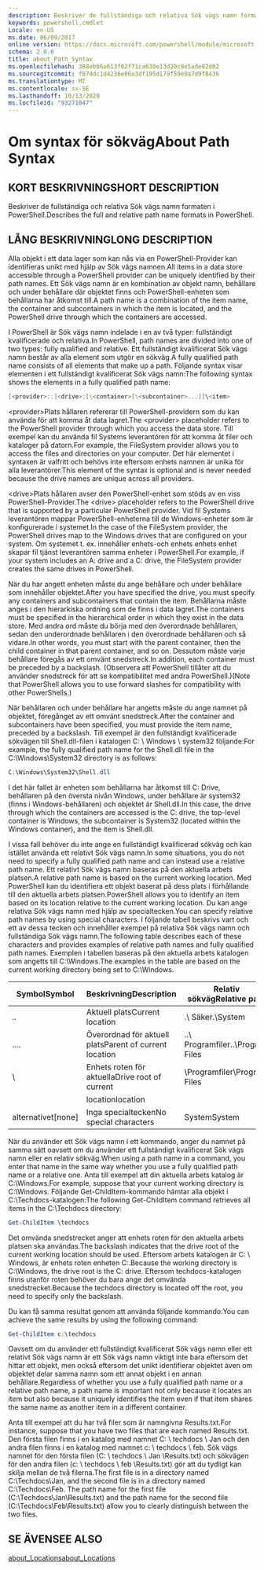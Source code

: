 ```yaml
---
description: Beskriver de fullständiga och relativa Sök vägs namn formaten i PowerShell.
keywords: powershell,cmdlet
Locale: en-US
ms.date: 06/09/2017
online version: https://docs.microsoft.com/powershell/module/microsoft.powershell.core/about/about_path_syntax?view=powershell-7.1&WT.mc_id=ps-gethelp
schema: 2.0.0
title: about_Path_Syntax
ms.openlocfilehash: 388ebb6a613f02f71ca630e13d20c9e5ade82d02
ms.sourcegitcommit: f874dc1d4236e06a3df195d179f59e0a7d9f8436
ms.translationtype: MT
ms.contentlocale: sv-SE
ms.lasthandoff: 10/13/2020
ms.locfileid: "93271047"
---
```

# <a name="about-path-syntax"></a><span data-ttu-id="01b42-104">Om syntax för sökväg</span><span class="sxs-lookup"><span data-stu-id="01b42-104">About Path Syntax</span></span>

## <a name="short-description"></a><span data-ttu-id="01b42-105">KORT BESKRIVNING</span><span class="sxs-lookup"><span data-stu-id="01b42-105">SHORT DESCRIPTION</span></span>
<span data-ttu-id="01b42-106">Beskriver de fullständiga och relativa Sök vägs namn formaten i PowerShell.</span><span class="sxs-lookup"><span data-stu-id="01b42-106">Describes the full and relative path name formats in  PowerShell.</span></span>

## <a name="long-description"></a><span data-ttu-id="01b42-107">LÅNG BESKRIVNING</span><span class="sxs-lookup"><span data-stu-id="01b42-107">LONG DESCRIPTION</span></span>

<span data-ttu-id="01b42-108">Alla objekt i ett data lager som kan nås via en PowerShell-Provider kan identifieras unikt med hjälp av Sök vägs namnen.</span><span class="sxs-lookup"><span data-stu-id="01b42-108">All items in a data store accessible through a PowerShell provider can be uniquely identified by their path names.</span></span> <span data-ttu-id="01b42-109">Ett Sök vägs namn är en kombination av objekt namn, behållare och under behållare där objektet finns och PowerShell-enheten som behållarna har åtkomst till.</span><span class="sxs-lookup"><span data-stu-id="01b42-109">A path name is a combination of the item name, the container and subcontainers in which the item is located, and the PowerShell drive through which the containers are accessed.</span></span>

<span data-ttu-id="01b42-110">I PowerShell är Sök vägs namn indelade i en av två typer: fullständigt kvalificerade och relativa.</span><span class="sxs-lookup"><span data-stu-id="01b42-110">In PowerShell, path names are divided into one of two types: fully qualified and relative.</span></span> <span data-ttu-id="01b42-111">Ett fullständigt kvalificerat Sök vägs namn består av alla element som utgör en sökväg.</span><span class="sxs-lookup"><span data-stu-id="01b42-111">A fully qualified path name consists of all elements that make up a path.</span></span> <span data-ttu-id="01b42-112">Följande syntax visar elementen i ett fullständigt kvalificerat Sök vägs namn:</span><span class="sxs-lookup"><span data-stu-id="01b42-112">The following syntax shows the elements in a fully qualified path name:</span></span>

```powershell
[<provider>::]<drive>:[\<container>[\<subcontainer>...]]\<item>
```

<span data-ttu-id="01b42-113">\<provider\>Plats hållaren refererar till PowerShell-providern som du kan använda för att komma åt data lagret.</span><span class="sxs-lookup"><span data-stu-id="01b42-113">The \<provider\> placeholder refers to the PowerShell provider through which you access the data store.</span></span> <span data-ttu-id="01b42-114">Till exempel kan du använda fil Systems leverantören för att komma åt filer och kataloger på datorn.</span><span class="sxs-lookup"><span data-stu-id="01b42-114">For example, the FileSystem provider allows you to access the files and directories on your computer.</span></span> <span data-ttu-id="01b42-115">Det här elementet i syntaxen är valfritt och behövs inte eftersom enhets namnen är unika för alla leverantörer.</span><span class="sxs-lookup"><span data-stu-id="01b42-115">This element of the syntax is optional and is never needed because the drive names are unique across all providers.</span></span>

<span data-ttu-id="01b42-116">\<drive\>Plats hållaren avser den PowerShell-enhet som stöds av en viss PowerShell-Provider.</span><span class="sxs-lookup"><span data-stu-id="01b42-116">The \<drive\> placeholder refers to the PowerShell drive that is supported by a particular PowerShell provider.</span></span> <span data-ttu-id="01b42-117">Vid fil Systems leverantören mappar PowerShell-enheterna till de Windows-enheter som är konfigurerade i systemet.</span><span class="sxs-lookup"><span data-stu-id="01b42-117">In the case of the FileSystem provider, the PowerShell drives map to the Windows drives that are configured on your system.</span></span> <span data-ttu-id="01b42-118">Om systemet t. ex. innehåller enhets-och enhets enhets enhet skapar fil tjänst leverantören samma enheter i PowerShell.</span><span class="sxs-lookup"><span data-stu-id="01b42-118">For example, if your system includes an A: drive and a C: drive, the FileSystem provider creates the same drives in PowerShell.</span></span>

<span data-ttu-id="01b42-119">När du har angett enheten måste du ange behållare och under behållare som innehåller objektet.</span><span class="sxs-lookup"><span data-stu-id="01b42-119">After you have specified the drive, you must specify any containers and subcontainers that contain the item.</span></span> <span data-ttu-id="01b42-120">Behållarna måste anges i den hierarkiska ordning som de finns i data lagret.</span><span class="sxs-lookup"><span data-stu-id="01b42-120">The containers must be specified in the hierarchical order in which they exist in the data store.</span></span> <span data-ttu-id="01b42-121">Med andra ord måste du börja med den överordnade behållaren, sedan den underordnade behållaren i den överordnade behållaren och så vidare.</span><span class="sxs-lookup"><span data-stu-id="01b42-121">In other words, you must start with the parent container, then the child container in that parent container, and so on.</span></span> <span data-ttu-id="01b42-122">Dessutom måste varje behållare föregås av ett omvänt snedstreck.</span><span class="sxs-lookup"><span data-stu-id="01b42-122">In addition, each container must be preceded by a backslash.</span></span> <span data-ttu-id="01b42-123">(Observera att PowerShell tillåter att du använder snedstreck för att se kompatibilitet med andra PowerShell.)</span><span class="sxs-lookup"><span data-stu-id="01b42-123">(Note that PowerShell allows you to use forward slashes for compatibility with other PowerShells.)</span></span>

<span data-ttu-id="01b42-124">När behållaren och under behållare har angetts måste du ange namnet på objektet, föregånget av ett omvänt snedstreck.</span><span class="sxs-lookup"><span data-stu-id="01b42-124">After the container and subcontainers have been specified, you must provide the item name, preceded by a backslash.</span></span> <span data-ttu-id="01b42-125">Till exempel är den fullständigt kvalificerade sökvägen till Shell.dll-filen i katalogen C: \\ Windows \\ system32 följande:</span><span class="sxs-lookup"><span data-stu-id="01b42-125">For example, the fully qualified path name for the Shell.dll file in the C:\\Windows\\System32 directory is as follows:</span></span>

```powershell
C:\Windows\System32\Shell.dll
```

<span data-ttu-id="01b42-126">I det här fallet är enheten som behållarna har åtkomst till C: Drive, behållaren på den översta nivån Windows, under behållare är system32 (finns i Windows-behållaren) och objektet är Shell.dll.</span><span class="sxs-lookup"><span data-stu-id="01b42-126">In this case, the drive through which the containers are accessed is the C: drive, the top-level container is Windows, the subcontainer is System32 (located within the Windows container), and the item is Shell.dll.</span></span>

<span data-ttu-id="01b42-127">I vissa fall behöver du inte ange en fullständigt kvalificerad sökväg och kan istället använda ett relativt Sök vägs namn.</span><span class="sxs-lookup"><span data-stu-id="01b42-127">In some situations, you do not need to specify a fully qualified path name and can instead use a relative path name.</span></span> <span data-ttu-id="01b42-128">Ett relativt Sök vägs namn baseras på den aktuella arbets platsen.</span><span class="sxs-lookup"><span data-stu-id="01b42-128">A relative path name is based on the current working location.</span></span> <span data-ttu-id="01b42-129">Med PowerShell kan du identifiera ett objekt baserat på dess plats i förhållande till den aktuella arbets platsen.</span><span class="sxs-lookup"><span data-stu-id="01b42-129">PowerShell allows you to identify an item based on its location relative to the current working location.</span></span> <span data-ttu-id="01b42-130">Du kan ange relativa Sök vägs namn med hjälp av specialtecken.</span><span class="sxs-lookup"><span data-stu-id="01b42-130">You can specify relative path names by using special characters.</span></span> <span data-ttu-id="01b42-131">I följande tabell beskrivs vart och ett av dessa tecken och innehåller exempel på relativa Sök vägs namn och fullständiga Sök vägs namn.</span><span class="sxs-lookup"><span data-stu-id="01b42-131">The following table describes each of these characters and provides examples of relative path names and fully qualified path names.</span></span> <span data-ttu-id="01b42-132">Exemplen i tabellen baseras på den aktuella arbets katalogen som angetts till C:\Windows.</span><span class="sxs-lookup"><span data-stu-id="01b42-132">The examples in the table are based on the current working directory being set to C:\Windows.</span></span>

|<span data-ttu-id="01b42-133">Symbol</span><span class="sxs-lookup"><span data-stu-id="01b42-133">Symbol</span></span>|<span data-ttu-id="01b42-134">Beskrivning</span><span class="sxs-lookup"><span data-stu-id="01b42-134">Description</span></span>               |<span data-ttu-id="01b42-135">Relativ sökväg</span><span class="sxs-lookup"><span data-stu-id="01b42-135">Relative path</span></span>    |<span data-ttu-id="01b42-136">Fullständig sökväg</span><span class="sxs-lookup"><span data-stu-id="01b42-136">Full path</span></span>          |
|------|--------------------------|-----------------|-------------------|
|<span data-ttu-id="01b42-137">.</span><span class="sxs-lookup"><span data-stu-id="01b42-137">.</span></span>     |<span data-ttu-id="01b42-138">Aktuell plats</span><span class="sxs-lookup"><span data-stu-id="01b42-138">Current location</span></span>          |<span data-ttu-id="01b42-139">.\\ Säker</span><span class="sxs-lookup"><span data-stu-id="01b42-139">.\\System</span></span>        |<span data-ttu-id="01b42-140">c: \\ Windows- \\ system</span><span class="sxs-lookup"><span data-stu-id="01b42-140">c:\\Windows\\System</span></span>|
|<span data-ttu-id="01b42-141">..</span><span class="sxs-lookup"><span data-stu-id="01b42-141">..</span></span>    |<span data-ttu-id="01b42-142">Överordnad för aktuell plats</span><span class="sxs-lookup"><span data-stu-id="01b42-142">Parent of current location</span></span>|<span data-ttu-id="01b42-143">..\\ Programfiler</span><span class="sxs-lookup"><span data-stu-id="01b42-143">..\\Program Files</span></span>|<span data-ttu-id="01b42-144">c: \\ Program Files</span><span class="sxs-lookup"><span data-stu-id="01b42-144">c:\\Program Files</span></span>  |
|\     |<span data-ttu-id="01b42-145">Enhets roten för aktuella</span><span class="sxs-lookup"><span data-stu-id="01b42-145">Drive root of current</span></span>     |<span data-ttu-id="01b42-146">\\Programfiler</span><span class="sxs-lookup"><span data-stu-id="01b42-146">\\Program Files</span></span>  |<span data-ttu-id="01b42-147">c: \\ Program Files</span><span class="sxs-lookup"><span data-stu-id="01b42-147">c:\\Program Files</span></span>  |
|      |<span data-ttu-id="01b42-148">location</span><span class="sxs-lookup"><span data-stu-id="01b42-148">location</span></span>                  |                 |                   |
|<span data-ttu-id="01b42-149">alternativet</span><span class="sxs-lookup"><span data-stu-id="01b42-149">[none]</span></span>|<span data-ttu-id="01b42-150">Inga specialtecken</span><span class="sxs-lookup"><span data-stu-id="01b42-150">No special characters</span></span>     |<span data-ttu-id="01b42-151">System</span><span class="sxs-lookup"><span data-stu-id="01b42-151">System</span></span>           |<span data-ttu-id="01b42-152">c: \\ Windows- \\ system</span><span class="sxs-lookup"><span data-stu-id="01b42-152">c:\\Windows\\System</span></span>|

<span data-ttu-id="01b42-153">När du använder ett Sök vägs namn i ett kommando, anger du namnet på samma sätt oavsett om du använder ett fullständigt kvalificerat Sök vägs namn eller en relativ sökväg.</span><span class="sxs-lookup"><span data-stu-id="01b42-153">When using a path name in a command, you enter that name in the same way whether you use a fully qualified path name or a relative one.</span></span> <span data-ttu-id="01b42-154">Anta till exempel att din aktuella arbets katalog är C:\Windows.</span><span class="sxs-lookup"><span data-stu-id="01b42-154">For example, suppose that your current working directory is C:\Windows.</span></span> <span data-ttu-id="01b42-155">Följande Get-ChildItem-kommando hämtar alla objekt i C:\Techdocs-katalogen:</span><span class="sxs-lookup"><span data-stu-id="01b42-155">The following Get-ChildItem command retrieves all items in the C:\Techdocs directory:</span></span>

```powershell
Get-ChildItem \techdocs
```

<span data-ttu-id="01b42-156">Det omvända snedstrecket anger att enhets roten för den aktuella arbets platsen ska användas.</span><span class="sxs-lookup"><span data-stu-id="01b42-156">The backslash indicates that the drive root of the current working location should be used.</span></span> <span data-ttu-id="01b42-157">Eftersom arbets katalogen är C: \\ Windows, är enhets roten enheten C:.</span><span class="sxs-lookup"><span data-stu-id="01b42-157">Because the working directory is C:\\Windows, the drive root is the C: drive.</span></span> <span data-ttu-id="01b42-158">Eftersom techdocs-katalogen finns utanför roten behöver du bara ange det omvända snedstrecket.</span><span class="sxs-lookup"><span data-stu-id="01b42-158">Because the techdocs directory is located off the root, you need to specify only the backslash.</span></span>

<span data-ttu-id="01b42-159">Du kan få samma resultat genom att använda följande kommando:</span><span class="sxs-lookup"><span data-stu-id="01b42-159">You can achieve the same results by using the following command:</span></span>

```powershell
Get-ChildItem c:\techdocs
```

<span data-ttu-id="01b42-160">Oavsett om du använder ett fullständigt kvalificerat Sök vägs namn eller ett relativt Sök vägs namn är ett Sök vägs namn viktigt inte bara eftersom det hittar ett objekt, men också eftersom det unikt identifierar objektet även om objektet delar samma namn som ett annat objekt i en annan behållare.</span><span class="sxs-lookup"><span data-stu-id="01b42-160">Regardless of whether you use a fully qualified path name or a relative path name, a path name is important not only because it locates an item but also because it uniquely identifies the item even if that item shares the same name as another item in a different container.</span></span>

<span data-ttu-id="01b42-161">Anta till exempel att du har två filer som är namngivna Results.txt.</span><span class="sxs-lookup"><span data-stu-id="01b42-161">For instance, suppose that you have two files that are each named Results.txt.</span></span>
<span data-ttu-id="01b42-162">Den första filen finns i en katalog med namnet C: \\ techdocs \\ Jan och den andra filen finns i en katalog med namnet c: \\ techdocs \\ feb. Sök vägs namnet för den första filen (C: \\ techdocs \\ Jan \\Results.txt) och sökvägen för den andra filen (c: \\ techdocs \\ feb \\Results.txt) gör att du tydligt kan skilja mellan de två filerna.</span><span class="sxs-lookup"><span data-stu-id="01b42-162">The first file is in a directory named C:\\Techdocs\\Jan, and the second file is in a directory named C:\\Techdocs\\Feb. The path name for the first file (C:\\Techdocs\\Jan\\Results.txt) and the path name for the second file (C:\\Techdocs\\Feb\\Results.txt) allow you to clearly distinguish between the two files.</span></span>

## <a name="see-also"></a><span data-ttu-id="01b42-163">SE ÄVEN</span><span class="sxs-lookup"><span data-stu-id="01b42-163">SEE ALSO</span></span>

[<span data-ttu-id="01b42-164">about_Locations</span><span class="sxs-lookup"><span data-stu-id="01b42-164">about_Locations</span></span>](about_Locations.md)

